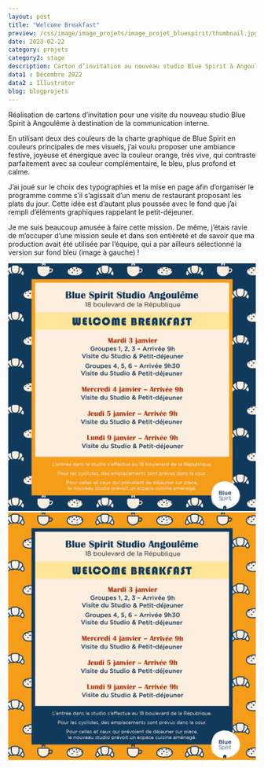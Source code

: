 ```yaml
---
layout: post
title: "Welcome Breakfast"
preview: /css/image/image_projets/image_projet_bluespirit/thumbnail.jpg
date: 2023-02-22
category: projets 
category2: stage
description: Carton d’invitation au nouveau studio Blue Spirit à Angoulême
data1 : Décembre 2022
data2 : Illustrator
blog: blogprojets
---
```


Réalisation de cartons d’invitation pour une visite du nouveau studio Blue Spirit à Angoulême à destination de la communication interne. 

En utilisant deux des couleurs de la charte graphique de Blue Spirit en couleurs principales de mes visuels, j’ai voulu proposer une ambiance festive, joyeuse et énergique avec la couleur orange, très vive, qui contraste parfaitement avec sa couleur complémentaire, le bleu, plus profond et calme.

J’ai joué sur le choix des typographies et la mise en page afin d’organiser le programme comme s’il s’agissait d’un menu de restaurant proposant les plats du jour. Cette idée est d’autant plus poussée avec le fond que j’ai rempli d’éléments graphiques rappelant le petit-déjeuner. 

Je me suis beaucoup amusée à faire cette mission. De même, j’étais ravie de m’occuper d’une mission seule et dans son entièreté et de savoir que ma production avait été utilisée par l’équipe, qui a par ailleurs sélectionné la version sur fond bleu (image à gauche) !

<div class="image_container">
<div><img src="/css/image/image_projets/image_projet_bluespirit/img1.jpg"></div>
<div><img src="/css/image/image_projets/image_projet_bluespirit/img2.jpg"></div>
</div>

